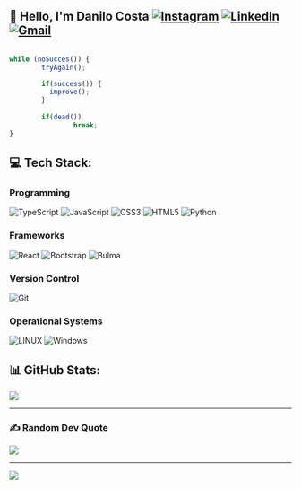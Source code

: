 ## 💫 Hello, I'm Danilo Costa [![Instagram](https://img.shields.io/badge/Instagram-%23E4405F.svg?logo=Instagram&logoColor=white)](https://instagram.com/_dann_074) [![LinkedIn](https://img.shields.io/badge/LinkedIn-%230077B5.svg?logo=linkedin&logoColor=white)](https://linkedin.com/in/danilo-costa-bento-720319203) <a href="https://mail.google.com/mail/?view=cm&source=mailto&to=danilo.costa.freelance@gmail.com" target="_blank"> <img alt="Gmail" src="https://img.shields.io/badge/Gmail-D14836?logo=gmail&logoColor=white"> </a>

```javascript

while (noSucces()) {
        tryAgain();

        if(success()) {
          improve();
        }
 
        if(dead())
                break;
}
```

## 💻 Tech Stack:
### Programming
![TypeScript](https://img.shields.io/badge/typescript-%23007ACC.svg?style=for-the-badge&logo=typescript&logoColor=white) ![JavaScript](https://img.shields.io/badge/javascript-%23323330.svg?style=for-the-badge&logo=javascript&logoColor=%23F7DF1E) ![CSS3](https://img.shields.io/badge/css3-%231572B6.svg?style=for-the-badge&logo=css3&logoColor=white) ![HTML5](https://img.shields.io/badge/html5-%23E34F26.svg?style=for-the-badge&logo=html5&logoColor=white) ![Python](https://img.shields.io/badge/python-3670A0?style=for-the-badge&logo=python&logoColor=ffdd54)
### Frameworks
![React](https://img.shields.io/badge/react-%2320232a.svg?style=for-the-badge&logo=react&logoColor=%2361DAFB)  ![Bootstrap](https://img.shields.io/badge/bootstrap-%23563D7C.svg?style=for-the-badge&logo=bootstrap&logoColor=white) ![Bulma](https://img.shields.io/badge/Bulma-00D1B2?style=for-the-badge&logo=Bulma&logoColor=white)
### Version Control
![Git](https://img.shields.io/badge/Git-E34F26?style=for-the-badge&logo=git&logoColor=white)
### Operational Systems
![LINUX](https://img.shields.io/badge/Linux-FCC624?style=for-the-badge&logo=linux&logoColor=black)
![Windows](https://img.shields.io/badge/Windows-017AD7?style=for-the-badge&logo=windows&logoColor=white)

## 📊 GitHub Stats:
![](https://github-readme-stats.vercel.app/api?username=danilocostabento&theme=radical&hide_border=false&include_all_commits=true&count_private=true)

* * *

### ✍️ Random Dev Quote
![](https://quotes-github-readme.vercel.app/api?type=vetical&theme=radical)

---

![](https://i.pinimg.com/originals/a2/48/ec/a248ec9df3ed34369d7aca4c70a9eddb.jpg)
<br><br><br>
